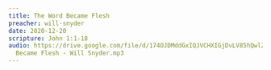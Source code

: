 ```yaml
---
title: The Word Became Flesh
preacher: will-snyder
date: 2020-12-20
scripture: John 1:1-18
audio: https://drive.google.com/file/d/174OJDMddGxIQJVCHXIGjDvLV85hQwlZr/view
  Became Flesh - Will Snyder.mp3
---
```

